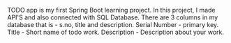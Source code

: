 TODO app is my first Spring Boot learning project.
In this project, I made API'S and also connected with SQL Database.
There are 3 columns in my database that is - s.no, title and description.
Serial Number - primary key.
Title - Short name of todo work.
Description - Description about your work.